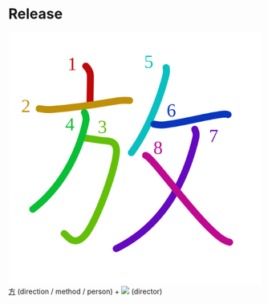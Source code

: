 # Release
![放](../kanji-colorize/653e.svg)
[方](方.md) (direction / method / person) + ![](http://www.kanjidamage.com/assets/radsmall/taskmaster-7c00534b32ba3f977d00ff130bc50ae558d237f761e149237bd40f2cf8d3f245.jpg) (director)